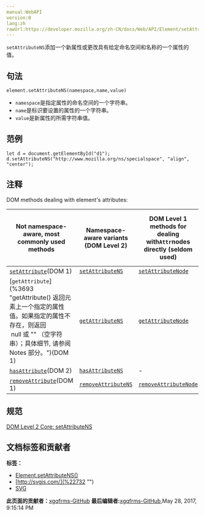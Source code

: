 ```yaml
---
manual:WebAPI
version:0
lang:zh
rawUrl:https://developer.mozilla.org/zh-CN/docs/Web/API/Element/setAttributeNS
---
```






`setAttributeNS`添加一个新属性或更改具有给定命名空间和名称的一个属性的值。


## 句法<a name="Syntax"></a>

```
element.setAttributeNS(namespace,name,value)
```

* `namespace`是指定属性的命名空间的一个字符串。
* `name`是标识要设置的属性的一个字符串。
* `value`是新属性的所需字符串值。

## 范例<a name="Example"></a>

```
let d = document.getElementById("d1"); 
d.setAttributeNS("http://www.mozilla.org/ns/specialspace", "align", "center");
```

## 注释<a name="Notes"></a>


DOM methods dealing with element&#39;s attributes:

Not namespace-aware, most commonly used methods | Namespace-aware variants (DOM Level 2) | DOM Level 1 methods for dealing with`Attr`nodes directly (seldom used) | DOM Level 2 namespace-aware methods for dealing with`Attr`nodes directly (seldom used) 
 ---  |  ---  |  ---  |  ---  | 
[`setAttribute`](%3707 "设置指定元素上的一个属性值。")(DOM 1) | [`setAttributeNS`](%3708 "setAttributeNS 添加一个新属性或更改具有给定命名空间和名称的一个属性的值。") | [`setAttributeNode`](%10260 "setAttributeNode() 为指定的 Element 添加属性节点.") | [`setAttributeNodeNS`](%10262 "setAttributeNodeNS 可以给一个元素添加一个新的命名空间的属性节点.") 
[`getAttribute`](%3693 "getAttribute() 返回元素上一个指定的属性值。如果指定的属性不存在，则返回  null 或 "" （空字符串）；具体细节, 请参阅  Notes 部分。")(DOM 1) | [`getAttributeNS`](%3709 "此页面仍未被本地化, 期待您的翻译!") | [`getAttributeNode`](%3694 "返回指定元素的指定属性， 返回值是 Attr 节点类型") | [`getAttributeNodeNS`](%10220 "此页面仍未被本地化, 期待您的翻译!") 
[`hasAttribute`](%10227 "hasAttribute 返回一个布尔值，指示该元素是否包含有指定的属性（attribute）。")(DOM 2) | [`hasAttributeNS`](%10229 "hasAttributeNS 返回一个布尔值，指示该元素是否包含有指定的属性（attribute）。") | - | - 
[`removeAttribute`](%3710 "removeAttribute() 从指定的元素中删除一个属性。")(DOM 1) | [`removeAttributeNS`](%10247 "此页面仍未被本地化, 期待您的翻译!") | [`removeAttributeNode`](%10249 "removeAttributeNode 从当前的 element(元素节点) 删除指定的属性") | - 


## 规范<a name="Specification"></a>


[DOM Level 2 Core: setAttributeNS](%22730 "")




## 文档标签和贡献者
**标签：**
* [Element.setAttributeNS()](%22731 "")
* [http://svgjs.com/](%22732 "")
* [SVG](%457 "")

**此页面的贡献者：**[xgqfrms-GitHub](%57 "")
**最后编辑者:**[xgqfrms-GitHub](%57 ""),<time>May 28, 2017, 9:15:14 PM</time>


